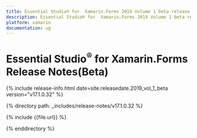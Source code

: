 ```yaml
---
title: Essential Studio® for  Xamarin.Forms 2019 Volume 1 beta release Release Notes  
description: Essential Studio® for  Xamarin.Forms 2019 Volume 1 beta release Release Notes  
platform: xamarin
documentation: ug
---
```


# Essential Studio<sup>®</sup> for  Xamarin.Forms  Release Notes(Beta)

{% include release-info.html date=site.releasedate.2019_vol_1_beta  version="v17.1.0.32" %} 


{% directory path: _includes/release-notes/v17.1.0.32 %}

{% include {{file.url}} %}

{% enddirectory %}